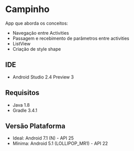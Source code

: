 Campinho
==================

App que aborda os conceitos:
- Navegação entre Activities
- Passagem e recebimento de parâmetros entre activities
- ListView
- Criação de style shape

## IDE 
- Android Studio 2.4 Preview 3

## Requisitos
- Java 1.8
- Gradle 3.4.1

## Versão Plataforma 
- Ideal: Android 7.1 (N) - API 25
- Mínima: Android 5.1 (LOLLIPOP_MR1) - API 22
